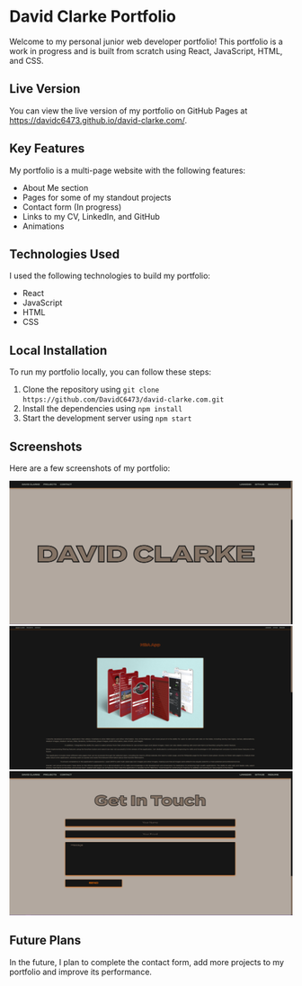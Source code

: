 # David Clarke Portfolio

Welcome to my personal junior web developer portfolio! This portfolio is a work in progress and is built from scratch using React, JavaScript, HTML, and CSS.

## Live Version

You can view the live version of my portfolio on GitHub Pages at https://davidc6473.github.io/david-clarke.com/.

## Key Features

My portfolio is a multi-page website with the following features:

- About Me section
- Pages for some of my standout projects
- Contact form (In progress)
- Links to my CV, LinkedIn, and GitHub
- Animations

## Technologies Used

I used the following technologies to build my portfolio:

- React
- JavaScript
- HTML
- CSS

## Local Installation

To run my portfolio locally, you can follow these steps:

1. Clone the repository using `git clone https://github.com/DavidC6473/david-clarke.com.git`
2. Install the dependencies using `npm install`
3. Start the development server using `npm start`

## Screenshots

Here are a few screenshots of my portfolio:

![Screenshot 1](./screenshots/screenshot1.png)
![Screenshot 2](./screenshots/screenshot2.png)
![Screenshot 3](./screenshots/screenshot3.png)

## Future Plans

In the future, I plan to complete the contact form, add more projects to my portfolio and improve its performance.


